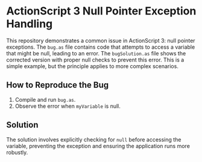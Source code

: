 # ActionScript 3 Null Pointer Exception Handling

This repository demonstrates a common issue in ActionScript 3: null pointer exceptions.  The `bug.as` file contains code that attempts to access a variable that might be null, leading to an error. The `bugSolution.as` file shows the corrected version with proper null checks to prevent this error.  This is a simple example, but the principle applies to more complex scenarios.

## How to Reproduce the Bug
1. Compile and run `bug.as`.
2. Observe the error when `myVariable` is null.

## Solution
The solution involves explicitly checking for `null` before accessing the variable, preventing the exception and ensuring the application runs more robustly.